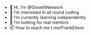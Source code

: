 - 👋 Hi, I’m @GrowthNetwork
- 👀 I’m interested in all round coding 
- 🌱 I’m currently learning independently 
- 💞️ I’m looking for real mentors 
- 📫 How to reach me t.me/FrankEilson
